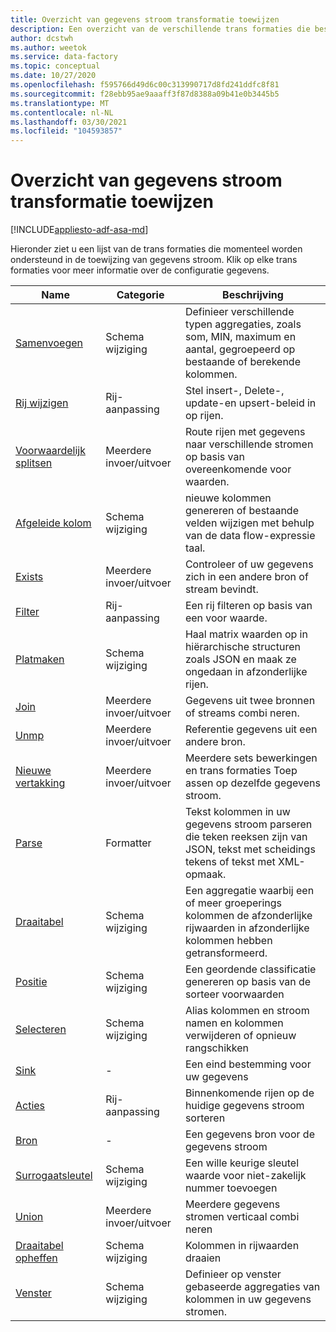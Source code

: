 ```yaml
---
title: Overzicht van gegevens stroom transformatie toewijzen
description: Een overzicht van de verschillende trans formaties die beschikbaar zijn in de toewijzing van gegevens stroom
author: dcstwh
ms.author: weetok
ms.service: data-factory
ms.topic: conceptual
ms.date: 10/27/2020
ms.openlocfilehash: f595766d49d6c00c313990717d8fd241ddfc8f81
ms.sourcegitcommit: f28ebb95ae9aaaff3f87d8388a09b41e0b3445b5
ms.translationtype: MT
ms.contentlocale: nl-NL
ms.lasthandoff: 03/30/2021
ms.locfileid: "104593857"
---
```

# <a name="mapping-data-flow-transformation-overview"></a>Overzicht van gegevens stroom transformatie toewijzen

[!INCLUDE[appliesto-adf-asa-md](includes/appliesto-adf-asa-md.md)] 

Hieronder ziet u een lijst van de trans formaties die momenteel worden ondersteund in de toewijzing van gegevens stroom. Klik op elke trans formaties voor meer informatie over de configuratie gegevens.

| Name | Categorie | Beschrijving |
| ---- | -------- | ----------- |
| [Samenvoegen](data-flow-aggregate.md) | Schema wijziging | Definieer verschillende typen aggregaties, zoals som, MIN, maximum en aantal, gegroepeerd op bestaande of berekende kolommen. | 
| [Rij wijzigen](data-flow-alter-row.md) | Rij-aanpassing | Stel insert-, Delete-, update-en upsert-beleid in op rijen. |
| [Voorwaardelijk splitsen](data-flow-conditional-split.md) | Meerdere invoer/uitvoer | Route rijen met gegevens naar verschillende stromen op basis van overeenkomende voor waarden. |
| [Afgeleide kolom](data-flow-derived-column.md) | Schema wijziging | nieuwe kolommen genereren of bestaande velden wijzigen met behulp van de data flow-expressie taal. | 
| [Exists](data-flow-exists.md) | Meerdere invoer/uitvoer | Controleer of uw gegevens zich in een andere bron of stream bevindt. | 
| [Filter](data-flow-filter.md) | Rij-aanpassing | Een rij filteren op basis van een voor waarde. |
| [Platmaken](data-flow-flatten.md) | Schema wijziging |  Haal matrix waarden op in hiërarchische structuren zoals JSON en maak ze ongedaan in afzonderlijke rijen. |
| [Join](data-flow-join.md) | Meerdere invoer/uitvoer |  Gegevens uit twee bronnen of streams combi neren. |
| [Unmp](data-flow-lookup.md) | Meerdere invoer/uitvoer | Referentie gegevens uit een andere bron. |
| [Nieuwe vertakking](data-flow-new-branch.md) | Meerdere invoer/uitvoer | Meerdere sets bewerkingen en trans formaties Toep assen op dezelfde gegevens stroom. |
| [Parse](data-flow-new-branch.md) | Formatter | Tekst kolommen in uw gegevens stroom parseren die teken reeksen zijn van JSON, tekst met scheidings tekens of tekst met XML-opmaak. |
| [Draaitabel](data-flow-pivot.md) | Schema wijziging | Een aggregatie waarbij een of meer groeperings kolommen de afzonderlijke rijwaarden in afzonderlijke kolommen hebben getransformeerd. |
| [Positie](data-flow-rank.md) | Schema wijziging | Een geordende classificatie genereren op basis van de sorteer voorwaarden |
| [Selecteren](data-flow-select.md) | Schema wijziging | Alias kolommen en stroom namen en kolommen verwijderen of opnieuw rangschikken |
| [Sink](data-flow-sink.md) | - | Een eind bestemming voor uw gegevens |
| [Acties](data-flow-sort.md) | Rij-aanpassing | Binnenkomende rijen op de huidige gegevens stroom sorteren |
| [Bron](data-flow-source.md) | - | Een gegevens bron voor de gegevens stroom |
| [Surrogaatsleutel](data-flow-surrogate-key.md) | Schema wijziging | Een wille keurige sleutel waarde voor niet-zakelijk nummer toevoegen |
| [Union](data-flow-union.md) | Meerdere invoer/uitvoer | Meerdere gegevens stromen verticaal combi neren |
| [Draaitabel opheffen](data-flow-unpivot.md) | Schema wijziging | Kolommen in rijwaarden draaien |
| [Venster](data-flow-window.md) | Schema wijziging |  Definieer op venster gebaseerde aggregaties van kolommen in uw gegevens stromen. |
